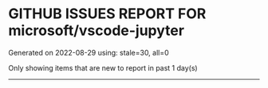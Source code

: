 
# GITHUB ISSUES REPORT FOR microsoft/vscode-jupyter


Generated on 2022-08-29 using: stale=30, all=0


Only showing items that are new to report in past 1 day(s)


---
